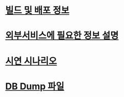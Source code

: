 # [빌드 및 배포 정보](https://lab.ssafy.com/s11-bigdata-dist-sub1/S11P21D108/-/tree/master/exec/빌드_배포/README.md?ref_type=heads)
# [외부서비스에 필요한 정보 설명](https://lab.ssafy.com/s11-bigdata-dist-sub1/S11P21D108/-/tree/master/exec/외부서비스/README.md?ref_type=heads)
# [시연 시나리오](https://lab.ssafy.com/s11-bigdata-dist-sub1/S11P21D108/-/tree/master/exec/시연시나리오/README.md?ref_type=heads)
# [DB Dump 파일](https://lab.ssafy.com/s11-bigdata-dist-sub1/S11P21D108/-/tree/master/exec/DB덤프파일/?ref_type=heads)
